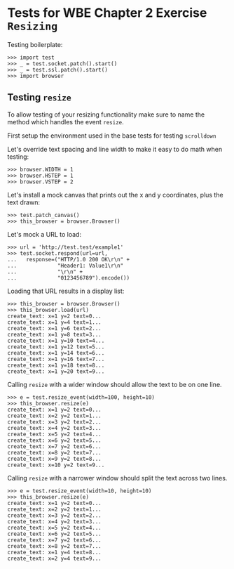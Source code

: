 Tests for WBE Chapter 2 Exercise `Resizing`
==============================================

Testing boilerplate:

    >>> import test
    >>> _ = test.socket.patch().start()
    >>> _ = test.ssl.patch().start()
    >>> import browser

Testing `resize`
------------------

To allow testing of your resizing functionality make sure to name the 
  method which handles the event `resize`.

First setup the environment used in the base tests for testing `scrolldown`

Let's override text spacing and line width to make it easy to do math
when testing:

    >>> browser.WIDTH = 1
    >>> browser.HSTEP = 1
    >>> browser.VSTEP = 2

Let's install a mock canvas that prints out the x and y coordinates, plus
the text drawn:

    >>> test.patch_canvas()
    >>> this_browser = browser.Browser()

Let's mock a URL to load:

    >>> url = 'http://test.test/example1'
    >>> test.socket.respond(url=url, 
    ...   response=("HTTP/1.0 200 OK\r\n" +
    ...             "Header1: Value1\r\n"
    ...             "\r\n" +
    ...             "0123456789").encode())

Loading that URL results in a display list:

    >>> this_browser = browser.Browser()
    >>> this_browser.load(url)
    create_text: x=1 y=2 text=0...
    create_text: x=1 y=4 text=1...
    create_text: x=1 y=6 text=2...
    create_text: x=1 y=8 text=3...
    create_text: x=1 y=10 text=4...
    create_text: x=1 y=12 text=5...
    create_text: x=1 y=14 text=6...
    create_text: x=1 y=16 text=7...
    create_text: x=1 y=18 text=8...
    create_text: x=1 y=20 text=9...

Calling `resize` with a wider window should allow the text to be on one line.

    >>> e = test.resize_event(width=100, height=10)
    >>> this_browser.resize(e)
    create_text: x=1 y=2 text=0...
    create_text: x=2 y=2 text=1...
    create_text: x=3 y=2 text=2...
    create_text: x=4 y=2 text=3...
    create_text: x=5 y=2 text=4...
    create_text: x=6 y=2 text=5...
    create_text: x=7 y=2 text=6...
    create_text: x=8 y=2 text=7...
    create_text: x=9 y=2 text=8...
    create_text: x=10 y=2 text=9...

Calling `resize` with a narrower window should split the text across two lines.

    >>> e = test.resize_event(width=10, height=10)
    >>> this_browser.resize(e)
    create_text: x=1 y=2 text=0...
    create_text: x=2 y=2 text=1...
    create_text: x=3 y=2 text=2...
    create_text: x=4 y=2 text=3...
    create_text: x=5 y=2 text=4...
    create_text: x=6 y=2 text=5...
    create_text: x=7 y=2 text=6...
    create_text: x=8 y=2 text=7...
    create_text: x=1 y=4 text=8...
    create_text: x=2 y=4 text=9...
